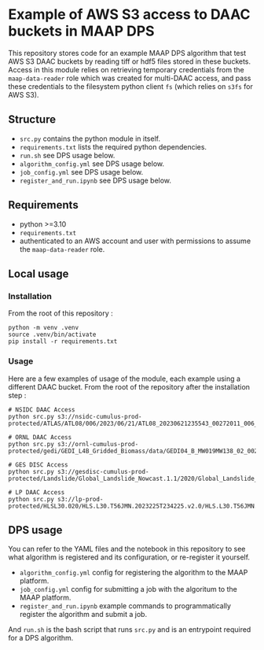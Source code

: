 # Example of AWS S3 access to DAAC buckets in MAAP DPS

This repository stores code for an example MAAP DPS algorithm that test AWS S3 DAAC buckets by reading tiff or hdf5 files stored in these buckets. Access in this module relies on retrieving temporary credentials from the `maap-data-reader` role which was created for multi-DAAC access, and pass these credentials to the filesystem python client `fs` (which relies on `s3fs` for AWS S3).

## Structure

- `src.py` contains the python module in itself.
- `requirements.txt` lists the required python dependencies. 
- `run.sh` see DPS usage below.
- `algorithm_config.yml` see DPS usage below. 
- `job_config.yml` see DPS usage below.
- `register_and_run.ipynb` see DPS usage below. 

## Requirements

- python >=3.10
- `requirements.txt`
- authenticated to an AWS account and user with permissions to assume the `maap-data-reader` role. 

## Local usage

### Installation

From the root of this repository :

```
python -m venv .venv
source .venv/bin/activate
pip install -r requirements.txt
```

### Usage

Here are a few examples of usage of the module, each example using a different DAAC bucket. From the root of the repository after the installation step : 

```
# NSIDC DAAC Access
python src.py s3://nsidc-cumulus-prod-protected/ATLAS/ATL08/006/2023/06/21/ATL08_20230621235543_00272011_006_01.h5

# ORNL DAAC Access
python src.py s3://ornl-cumulus-prod-protected/gedi/GEDI_L4B_Gridded_Biomass/data/GEDI04_B_MW019MW138_02_002_05_R01000M_PS.tif

# GES DISC Access
python src.py s3://gesdisc-cumulus-prod-protected/Landslide/Global_Landslide_Nowcast.1.1/2020/Global_Landslide_Nowcast_v1.1_20201231.tif

# LP DAAC Access
python src.py s3://lp-prod-protected/HLSL30.020/HLS.L30.T56JMN.2023225T234225.v2.0/HLS.L30.T56JMN.2023225T234225.v2.0.B11.tif
 ```

 ## DPS usage

You can refer to the YAML files and the notebook in this repository to see what algorithm is registered and its configuration, or re-register it yourself. 

- `algorithm_config.yml` config for registering the algorithm to the MAAP platform.
- `job_config.yml` config for submitting a job with the algoritum to the MAAP platform.
- `register_and_run.ipynb` example commands to programmatically register the algorithm and submit a job. 

And `run.sh` is the bash script that runs `src.py` and is an entrypoint required for a DPS algorithm.